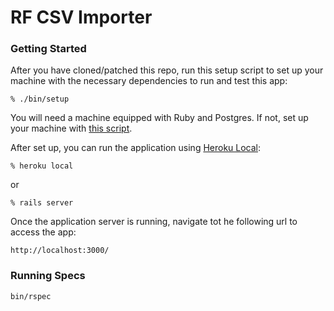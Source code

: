 # RF CSV Importer

### Getting Started

After you have cloned/patched this repo, run this setup script to set up your machine
with the necessary dependencies to run and test this app:

    % ./bin/setup

You will need a machine equipped with Ruby and Postgres. If not, set up
your machine with [this script].

[this script]: https://github.com/thoughtbot/laptop

After set up, you can run the application using [Heroku Local]:

    % heroku local

[Heroku Local]: https://devcenter.heroku.com/articles/heroku-local

or

    % rails server

Once the application server is running, navigate tot he following url to access the app:

    http://localhost:3000/

### Running Specs

    bin/rspec
